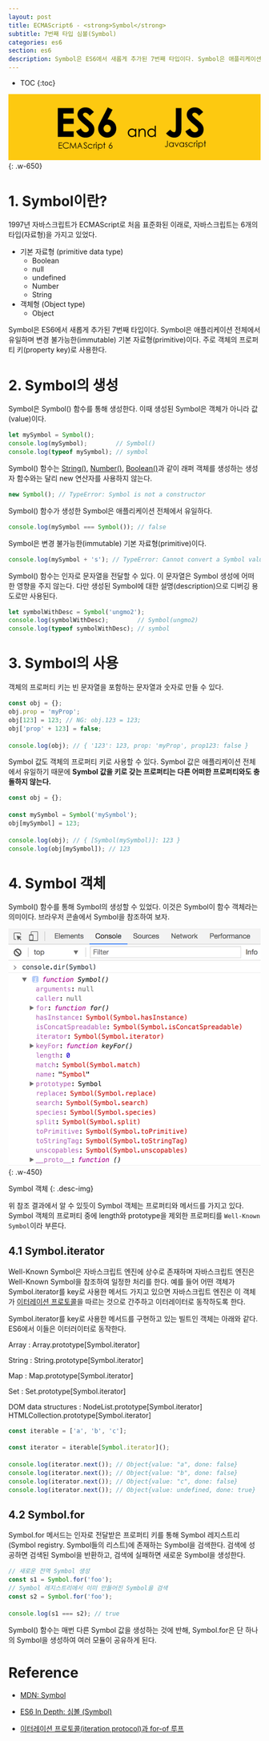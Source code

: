 ```yaml
---
layout: post
title: ECMAScript6 - <strong>Symbol</strong>
subtitle: 7번째 타입 심볼(Symbol)
categories: es6
section: es6
description: Symbol은 ES6에서 새롭게 추가된 7번째 타입이다. Symbol은 애플리케이션 전체에서 유일하며 변경 불가능한(immutable) 기본 자료형(primitive)이다. 주로 객체의 프로퍼티 키(property key)로 사용한다.
---
```


* TOC
{:toc}

![es6 Logo](./img/es6.png)
{: .w-650}

# 1. Symbol이란?

1997년 자바스크립트가 ECMAScript로 처음 표준화된 이래로, 자바스크립트는 6개의 타입(자료형)을 가지고 있었다.  

* 기본 자료형 (primitive data type)
  * Boolean
  * null
  * undefined
  * Number
  * String
* 객체형 (Object type)
  * Object

Symbol은 ES6에서 새롭게 추가된 7번째 타입이다. Symbol은 애플리케이션 전체에서 유일하며 변경 불가능한(immutable) 기본 자료형(primitive)이다. 주로 객체의 프로퍼티 키(property key)로 사용한다.

# 2. Symbol의 생성

Symbol은 Symbol() 함수를 통해 생성한다. 이때 생성된 Symbol은 객체가 아니라 값(value)이다.

```javascript
let mySymbol = Symbol();
console.log(mySymbol);        // Symbol()
console.log(typeof mySymbol); // symbol
```

Symbol() 함수는 [String()](./js-string#1-string-constructor), [Number()](./js-number#1-number-constructor), [Boolean()](./js-standard-built-in-objects#23-boolean)과 같이 래퍼 객체를 생성하는 생성자 함수와는 달리 new 연산자를 사용하지 않는다.

```javascript
new Symbol(); // TypeError: Symbol is not a constructor
```

Symbol() 함수가 생성한 Symbol은 애플리케이션 전체에서 유일하다.

```javascript
console.log(mySymbol === Symbol()); // false
```

Symbol은 변경 불가능한(immutable) 기본 자료형(primitive)이다.

```javascript
console.log(mySymbol + 's'); // TypeError: Cannot convert a Symbol value to a string
```

Symbol() 함수는 인자로 문자열을 전달할 수 있다. 이 문자열은 Symbol 생성에 어떠한 영향을 주지 않는다. 다만 생성된 Symbol에 대한 설명(description)으로 디버깅 용도로만 사용된다. 

```javascript
let symbolWithDesc = Symbol('ungmo2');
console.log(symbolWithDesc);        // Symbol(ungmo2)
console.log(typeof symbolWithDesc); // symbol
```

# 3. Symbol의 사용

객체의 프로퍼티 키는 빈 문자열을 포함하는 문자열과 숫자로 만들 수 있다.

```javascript
const obj = {};
obj.prop = 'myProp';
obj[123] = 123; // NG: obj.123 = 123;
obj['prop' + 123] = false;

console.log(obj); // { '123': 123, prop: 'myProp', prop123: false }
```

Symbol 값도 객체의 프로퍼티 키로 사용할 수 있다. Symbol 값은 애플리케이션 전체에서 유일하기 때문에 <strong>Symbol 값을 키로 갖는 프로퍼티는 다른 어떠한 프로퍼티와도 충돌하지 않는다.</strong>

```javascript
const obj = {};

const mySymbol = Symbol('mySymbol');
obj[mySymbol] = 123;

console.log(obj); // { [Symbol(mySymbol)]: 123 }
console.log(obj[mySymbol]); // 123
```

# 4. Symbol 객체

Symbol() 함수를 통해 Symbol의 생성할 수 있었다. 이것은 Symbol이 함수 객체라는 의미이다. 브라우저 콘솔에서 Symbol을 참조하여 보자.

![symbol-object](./img/symbol-object.png)
{: .w-450}

Symbol 객체
{: .desc-img}

위 참조 결과에서 알 수 있듯이 Symbol 객체는 프로퍼티와 메서드를 가지고 있다. Symbol 객체의 프로퍼티 중에 length와 prototype을 제외한 프로퍼티를 `Well-Known Symbol`이라 부른다. 

## 4.1 Symbol.iterator

Well-Known Symbol은 자바스크립트 엔진에 상수로 존재하며 자바스크립트 엔진은 Well-Known Symbol을 참조하여 일정한 처리를 한다. 예를 들어 어떤 객체가 Symbol.iterator를 key로 사용한 메서드 가지고 있으면 자바스크립트 엔진은 이 객체가 [이터레이션 프로토콜](./es6-iteration-for-of)을 따르는 것으로 간주하고 이터레이터로 동작하도록 한다.

Symbol.iterator를 key로 사용한 메서드를 구현하고 있는 빌트인 객체는 아래와 같다. ES6에서 이들은 이터러이터로 동작한다.

Array 
: Array.prototype[Symbol.iterator]

String 
: String.prototype[Symbol.iterator]

Map 
: Map.prototype[Symbol.iterator]

Set 
: Set.prototype[Symbol.iterator]

DOM data structures 
: NodeList.prototype[Symbol.iterator]  
HTMLCollection.prototype[Symbol.iterator]

```javascript
const iterable = ['a', 'b', 'c'];

const iterator = iterable[Symbol.iterator]();

console.log(iterator.next()); // Object{value: "a", done: false}
console.log(iterator.next()); // Object{value: "b", done: false}
console.log(iterator.next()); // Object{value: "c", done: false}
console.log(iterator.next()); // Object{value: undefined, done: true}
```

## 4.2 Symbol.for

Symbol.for 메서드는 인자로 전달받은 프로퍼티 키를 통해 Symbol 레지스트리(Symbol registry. Symbol들의 리스트)에 존재하는 Symbol을 검색한다. 검색에 성공하면 검색된 Symbol을 반환하고, 검색에 실패하면 새로운 Symbol을 생성한다.

```javascript
// 새로운 전역 Symbol 생성
const s1 = Symbol.for('foo');
// Symbol 레지스트리에서 이미 만들어진 Symbol을 검색
const s2 = Symbol.for('foo');

console.log(s1 === s2); // true
```

Symbol() 함수는 매번 다른 Symbol 값을 생성하는 것에 반해, Symbol.for은 단 하나의 Symbol을 생성하여 여러 모듈이 공유하게 된다.

# Reference

* [MDN: Symbol](https://developer.mozilla.org/ko/docs/Web/JavaScript/Reference/Global_Objects/Symbol)

* [ES6 In Depth: 심볼 (Symbol)](http://hacks.mozilla.or.kr/2015/09/es6-in-depth-symbols/)

* [이터레이션 프로토콜(iteration protocol)과 for-of 루프](http://poiemaweb.com/es6-iteration-for-of)
